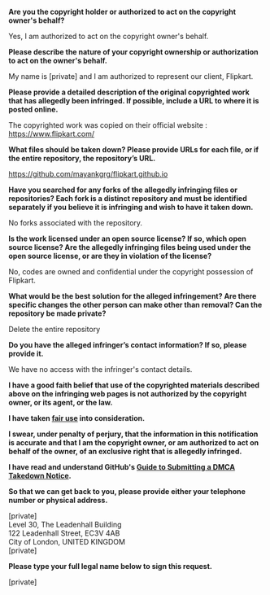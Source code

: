 **Are you the copyright holder or authorized to act on the copyright owner's behalf?**

Yes, I am authorized to act on the copyright owner's behalf.

**Please describe the nature of your copyright ownership or authorization to act on the owner's behalf.**

My name is [private] and I am authorized to represent our client, Flipkart.

**Please provide a detailed description of the original copyrighted work that has allegedly been infringed. If possible, include a URL to where it is posted online.**

The copyrighted work was copied on their official website : https://www.flipkart.com/

**What files should be taken down? Please provide URLs for each file, or if the entire repository, the repository’s URL.**

https://github.com/mayankgrg/flipkart.github.io

**Have you searched for any forks of the allegedly infringing files or repositories? Each fork is a distinct repository and must be identified separately if you believe it is infringing and wish to have it taken down.**

No forks associated with the repository.

**Is the work licensed under an open source license? If so, which open source license? Are the allegedly infringing files being used under the open source license, or are they in violation of the license?**

No, codes are owned and confidential under the copyright possession of Flipkart.

**What would be the best solution for the alleged infringement? Are there specific changes the other person can make other than removal? Can the repository be made private?**

Delete the entire repository

**Do you have the alleged infringer’s contact information? If so, please provide it.**

We have no access with the infringer's contact details.

**I have a good faith belief that use of the copyrighted materials described above on the infringing web pages is not authorized by the copyright owner, or its agent, or the law.**

**I have taken <a href="https://www.lumendatabase.org/topics/22">fair use</a> into consideration.**

**I swear, under penalty of perjury, that the information in this notification is accurate and that I am the copyright owner, or am authorized to act on behalf of the owner, of an exclusive right that is allegedly infringed.**

**I have read and understand GitHub's <a href="https://help.github.com/articles/guide-to-submitting-a-dmca-takedown-notice/">Guide to Submitting a DMCA Takedown Notice</a>.**

**So that we can get back to you, please provide either your telephone number or physical address.**

[private]  
Level 30, The Leadenhall Building  
122 Leadenhall Street, EC3V 4AB  
City of London, UNITED KINGDOM  
[private]

**Please type your full legal name below to sign this request.**

[private]
